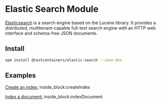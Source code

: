 # Elastic Search Module

[Elasticsearch](https://www.elastic.co/elasticsearch/) is a search engine based on the Lucene library. It provides a distributed, multitenant-capable full-text search engine with an HTTP web interface and schema-free JSON documents.

## Install

```bash
npm install @testcontainers/elastic-search --save-dev
```

## Examples

<!--codeinclude-->
[Create an index:](../../src/modules/elastic-search/src/elasticsearch-container.test.ts) inside_block:createIndex
<!--/codeinclude-->

<!--codeinclude-->
[Index a document:](../../src/modules/elastic-search/src/elasticsearch-container.test.ts) inside_block:indexDocument
<!--/codeinclude-->
